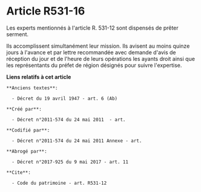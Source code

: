 # Article R531-16

Les experts mentionnés à l'article R. 531-12 sont dispensés de prêter serment. 

Ils accomplissent simultanément leur mission. Ils avisent au moins quinze jours à l'avance et par lettre recommandée avec
demande d'avis de réception du jour et de l'heure de leurs opérations les ayants droit ainsi que les représentants du préfet
de région désignés pour suivre l'expertise.

**Liens relatifs à cet article**

	**Anciens textes**:

	  - Décret du 19 avril 1947 - art. 6 (Ab)

	**Créé par**:

	  - Décret n°2011-574 du 24 mai 2011  - art.

	**Codifié par**:

	  - Décret n°2011-574 du 24 mai 2011 Annexe - art.

	**Abrogé par**:

	  - Décret n°2017-925 du 9 mai 2017 - art. 11

	**Cite**:

	  - Code du patrimoine - art. R531-12
